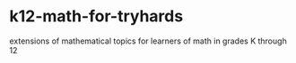 # k12-math-for-tryhards
extensions of mathematical topics for learners of math in grades K through 12
